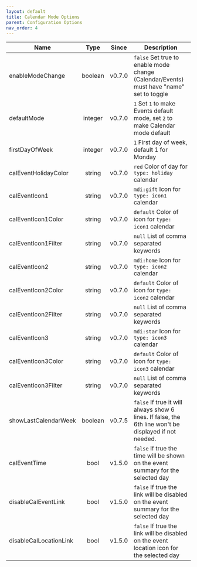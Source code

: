 ```yaml
---
layout: default
title: Calendar Mode Options
parent: Configuration Options
nav_order: 4
---
```


| Name                   |  Type   | Since  | Description                                                                                           |
| ---------------------- | :-----: | :----: | ----------------------------------------------------------------------------------------------------- |
| enableModeChange       | boolean | v0.7.0 | `false` Set true to enable mode change (Calendar/Events) must have "name" set to toggle               |
| defaultMode            | integer | v0.7.0 | `1` Set `1` to make Events default mode, set `2` to make Calendar mode default                        |
| firstDayOfWeek         | integer | v0.7.0 | `1` First day of week, default 1 for Monday                                                           |
| calEventHolidayColor   | string  | v0.7.0 | `red` Color of day for `type: holiday` calendar                                                       |
| calEventIcon1          | string  | v0.7.0 | `mdi:gift` Icon for `type: icon1` calendar                                                            |
| calEventIcon1Color     | string  | v0.7.0 | `default` Color of icon for `type: icon1` calendar                                                    |
| calEventIcon1Filter    | string  | v0.7.0 | `null` List of comma separated keywords                                                               |
| calEventIcon2          | string  | v0.7.0 | `mdi:home` Icon for `type: icon2` calendar                                                            |
| calEventIcon2Color     | string  | v0.7.0 | `default` Color of icon for `type: icon2` calendar                                                    |
| calEventIcon2Filter    | string  | v0.7.0 | `null` List of comma separated keywords                                                               |
| calEventIcon3          | string  | v0.7.0 | `mdi:star` Icon for `type: icon3` calendar                                                            |
| calEventIcon3Color     | string  | v0.7.0 | `default` Color of icon for `type: icon3` calendar                                                    |
| calEventIcon3Filter    | string  | v0.7.0 | `null` List of comma separated keywords                                                               |
| showLastCalendarWeek   | boolean | v0.7.5 | `false` If true it will always show 6 lines. If false, the 6th line won't be displayed if not needed. |
| calEventTime           |  bool   | v1.5.0 | `false` If true the time will be shown on the event summary for the selected day                      |
| disableCalEventLink    |  bool   | v1.5.0 | `false` If true the link will be disabled on the event summary for the selected day                   |
| disableCalLocationLink |  bool   | v1.5.0 | `false` If true the link will be disabled on the event location icon for the selected day             |
